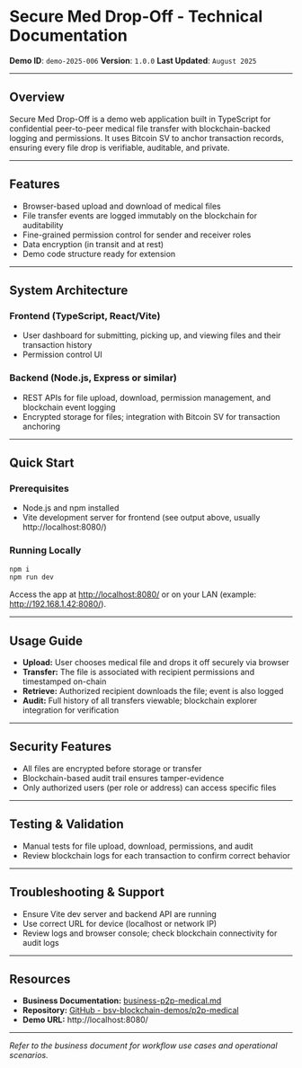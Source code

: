# Secure Med Drop-Off - Technical Documentation

**Demo ID**: `demo-2025-006`
**Version**: `1.0.0`
**Last Updated**: `August 2025`

---

## Overview

Secure Med Drop-Off is a demo web application built in TypeScript for confidential peer-to-peer medical file transfer with blockchain-backed logging and permissions. It uses Bitcoin SV to anchor transaction records, ensuring every file drop is verifiable, auditable, and private.

---

## Features

- Browser-based upload and download of medical files
- File transfer events are logged immutably on the blockchain for auditability
- Fine-grained permission control for sender and receiver roles
- Data encryption (in transit and at rest)
- Demo code structure ready for extension

---

## System Architecture

### Frontend (TypeScript, React/Vite)

- User dashboard for submitting, picking up, and viewing files and their transaction history
- Permission control UI

### Backend (Node.js, Express or similar)

- REST APIs for file upload, download, permission management, and blockchain event logging
- Encrypted storage for files; integration with Bitcoin SV for transaction anchoring

---

## Quick Start

### Prerequisites

- Node.js and npm installed
- Vite development server for frontend (see output above, usually http://localhost:8080/)

### Running Locally

```bash
npm i
npm run dev
```
Access the app at [http://localhost:8080/](http://localhost:8080/) or on your LAN (example: http://192.168.1.42:8080/).

---

## Usage Guide

- **Upload:** User chooses medical file and drops it off securely via browser
- **Transfer:** The file is associated with recipient permissions and timestamped on-chain
- **Retrieve:** Authorized recipient downloads the file; event is also logged
- **Audit:** Full history of all transfers viewable; blockchain explorer integration for verification

---

## Security Features

- All files are encrypted before storage or transfer
- Blockchain-based audit trail ensures tamper-evidence
- Only authorized users (per role or address) can access specific files

---

## Testing & Validation

- Manual tests for file upload, download, permissions, and audit
- Review blockchain logs for each transaction to confirm correct behavior

---

## Troubleshooting & Support

- Ensure Vite dev server and backend API are running
- Use correct URL for device (localhost or network IP)
- Review logs and browser console; check blockchain connectivity for audit logs

---

## Resources
- **Business Documentation:** [business-p2p-medical.md](business-p2p-medical.md)
- **Repository:** [GitHub - bsv-blockchain-demos/p2p-medical](https://github.com/bsv-blockchain-demos/p2p-medical)
- **Demo URL:** http://localhost:8080/

---

*Refer to the business document for workflow use cases and operational scenarios.*

